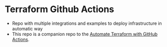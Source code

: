 # Terraform Github Actions
- Repo with multiple integrations and examples to deploy  infrastructure in automatic way
- This repo is a companion repo to the [Automate Terraform with GitHub Actions](https://learn.hashicorp.com/tutorials/terraform/github-actions?in=terraform/automation).


